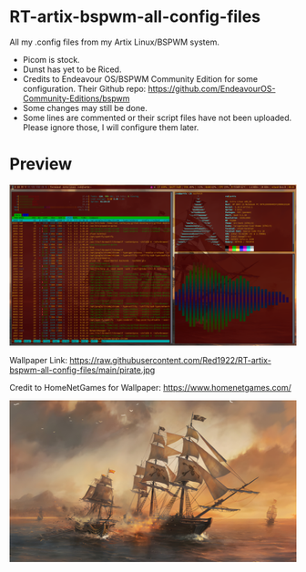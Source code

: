 # RT-artix-bspwm-all-config-files
All my .config files from my Artix Linux/BSPWM system.

- Picom is stock.
- Dunst has yet to be Riced.
- Credits to Endeavour OS/BSPWM Community Edition for some configuration. Their Github repo: https://github.com/EndeavourOS-Community-Editions/bspwm
- Some changes may still be done.
- Some lines are commented or their script files have not been uploaded. Please ignore those, I will configure them later.

# Preview

![RT-artix-bspwm-all-config-files](https://raw.githubusercontent.com/Red1922/RT-artix-bspwm-all-config-files/main/Screenshot-2022-06-08_08%3A41%3A08.png)

Wallpaper Link: https://raw.githubusercontent.com/Red1922/RT-artix-bspwm-all-config-files/main/pirate.jpg

Credit to HomeNetGames for Wallpaper: https://www.homenetgames.com/

![RT-artix-bspwm-all-config-files](https://raw.githubusercontent.com/Red1922/RT-artix-bspwm-all-config-files/main/pirate.jpg)
